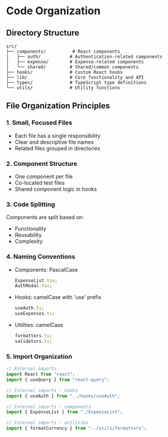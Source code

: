 # Code Organization

## Directory Structure

```
src/
├── components/          # React components
│   ├── auth/           # Authentication-related components
│   ├── expense/        # Expense-related components
│   └── shared/         # Shared/common components
├── hooks/              # Custom React hooks
├── lib/                # Core functionality and API
├── types/              # TypeScript type definitions
└── utils/              # Utility functions
```

## File Organization Principles

### 1. Small, Focused Files

- Each file has a single responsibility
- Clear and descriptive file names
- Related files grouped in directories

### 2. Component Structure

- One component per file
- Co-located test files
- Shared component logic in hooks

### 3. Code Splitting

Components are split based on:

- Functionality
- Reusability
- Complexity

### 4. Naming Conventions

- Components: PascalCase

  ```typescript
  ExpenseList.tsx;
  AuthModal.tsx;
  ```

- Hooks: camelCase with 'use' prefix

  ```typescript
  useAuth.ts;
  useExpenses.ts;
  ```

- Utilities: camelCase
  ```typescript
  formatters.ts;
  validators.ts;
  ```

### 5. Import Organization

```typescript
// External imports
import React from "react";
import { useQuery } from "react-query";

// Internal imports - hooks
import { useAuth } from "../hooks/useAuth";

// Internal imports - components
import { ExpenseList } from "./ExpenseList";

// Internal imports - utilities
import { formatCurrency } from "../utils/formatters";
```
